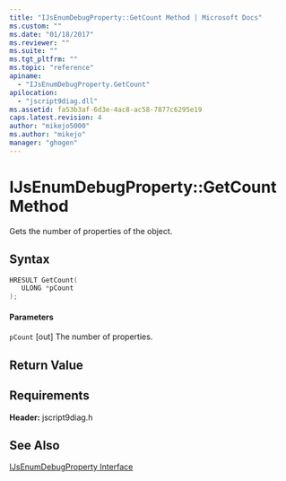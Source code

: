 ```yaml
---
title: "IJsEnumDebugProperty::GetCount Method | Microsoft Docs"
ms.custom: ""
ms.date: "01/18/2017"
ms.reviewer: ""
ms.suite: ""
ms.tgt_pltfrm: ""
ms.topic: "reference"
apiname:
  - "IJsEnumDebugProperty.GetCount"
apilocation:
  - "jscript9diag.dll"
ms.assetid: fa53b3af-6d3e-4ac8-ac58-7877c6295e19
caps.latest.revision: 4
author: "mikejo5000"
ms.author: "mikejo"
manager: "ghogen"
---
```

# IJsEnumDebugProperty::GetCount Method
Gets the number of properties of the object.

## Syntax

```cpp
HRESULT GetCount(
   ULONG *pCount
);
```

#### Parameters
 `pCount`
 [out] The number of properties.

## Return Value

## Requirements
 **Header:** jscript9diag.h

## See Also
 [IJsEnumDebugProperty Interface](../../winscript/reference/ijsenumdebugproperty-interface.md)